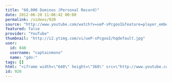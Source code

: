 ```yaml
---
title: "60,000 Dominos (Personal Record)"
date: 2012-06-20 11:06:42 00:00
permalink: /videos/920
source: "http://www.youtube.com/watch?v=ueP-sPcgooI&feature=player_embedded"
featured: false
provider: "YouTube"
thumbnail: "http://i2.ytimg.com/vi/ueP-sPcgooI/hqdefault.jpg"
user:
  id: 848
  username: "captainmono"
  name: "gdo:"
tags: []
html: "<iframe width=\"640\" height=\"360\" src=\"http://www.youtube.com/embed/ueP-sPcgooI?wmode=transparent&fs=1&feature=oembed\" frameborder=\"0\" allowfullscreen></iframe>"
id: 920
---
```


